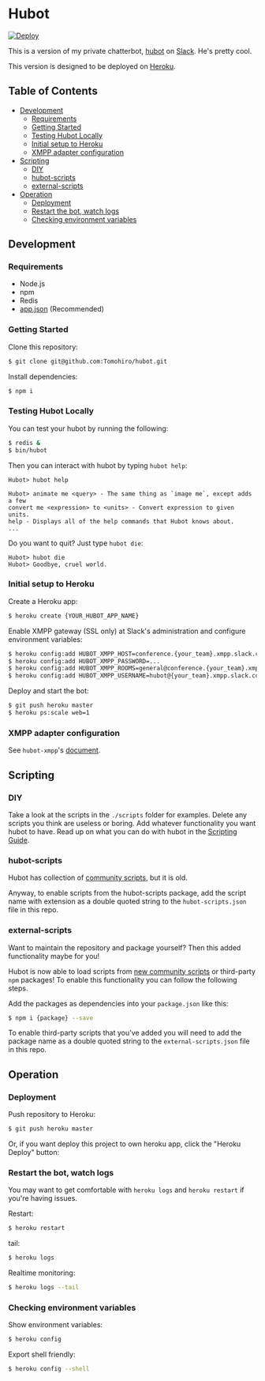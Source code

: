 Hubot
================================================================================

[![Deploy](https://www.herokucdn.com/deploy/button.png)][deploy]

This is a version of my private chatterbot, [hubot][] on [Slack][]. He's pretty cool.

This version is designed to be deployed on [Heroku][].

[hubot]: https://hubot.github.io
[heroku]: http://www.heroku.com
[deploy]: https://heroku.com/deploy
[slack]: https://slack.com


Table of Contents
--------------------------------------------------------------------------------

- [Development](#user-content-development)
	- [Requirements](#user-content-requirements)
	- [Getting Started](#user-content-getting-started)
	- [Testing Hubot Locally](#user-content-testing-hubot-locally)
	- [Initial setup to Heroku](#user-content-initial-setup-to-heroku)
	- [XMPP adapter configuration](#user-content-xmpp-adapter-configuration)
- [Scripting](#user-content-scripting)
	- [DIY](#user-content-diy)
	- [hubot-scripts](#user-content-hubot-scripts)
	- [external-scripts](#user-content-external-scripts)
- [Operation](#user-content-operation)
	- [Deployment](#user-content-deployment)
	- [Restart the bot, watch logs](#user-content-restart-the-bot-watch-logs)
	- [Checking environment variables](#user-content-checking-environment-variables)


Development
--------------------------------------------------------------------------------

### Requirements

- Node.js
- npm
- Redis
- [app.json](https://github.com/app-json/app.json) (Recommended)


### Getting Started

Clone this repository:

```sh
$ git clone git@github.com:Tomohiro/hubot.git
```

Install dependencies:

```sh
$ npm i
```


### Testing Hubot Locally

You can test your hubot by running the following:

```sh
$ redis &
$ bin/hubot
```

Then you can interact with hubot by typing `hubot help`:

```
Hubot> hubot help

Hubot> animate me <query> - The same thing as `image me`, except adds a few
convert me <expression> to <units> - Convert expression to given units.
help - Displays all of the help commands that Hubot knows about.
...
```

Do you want to quit? Just type `hubot die`:

```
Hubot> hubot die
Hubot> Goodbye, cruel world.
```

### Initial setup to Heroku

Create a Heroku app:

```sh
$ heroku create {YOUR_HUBOT_APP_NAME}
```

Enable XMPP gateway (SSL only) at Slack's administration and configure
environment variables:

```sh
$ heroku config:add HUBOT_XMPP_HOST=conference.{your_team}.xmpp.slack.com
$ heroku config:add HUBOT_XMPP_PASSWORD=...
$ heroku config:add HUBOT_XMPP_ROOMS=general@conference.{your_team}.xmpp.slack.com,randam@conference.{your_team}.xmpp.slack.com
$ heroku config:add HUBOT_XMPP_USERNAME=hubot@{your_team}.xmpp.slack.com
```

Deploy and start the bot:

```sh
$ git push heroku master
$ heroku ps:scale web=1
```


### XMPP adapter configuration

See `hubot-xmpp`'s [document](https://github.com/markstory/hubot-xmpp).


Scripting
--------------------------------------------------------------------------------

### DIY

Take a look at the scripts in the `./scripts` folder for examples.
Delete any scripts you think are useless or boring.  Add whatever functionality you
want hubot to have. Read up on what you can do with hubot in the [Scripting Guide][scripting].

[scripting]: https://github.com/github/hubot/blob/master/docs/scripting.md


### hubot-scripts

Hubot has collection of [community scripts][hubot-scripts], but it is old.

Anyway, to enable scripts from the hubot-scripts package, add the script name with
extension as a double quoted string to the `hubot-scripts.json` file in this
repo.

[hubot-scripts]: https://github.com/github/hubot-scripts


### external-scripts

Want to maintain the repository and package yourself? Then this added functionality
maybe for you!

Hubot is now able to load scripts from [new community scripts](https://github.com/hubot-scripts)
or third-party `npm` packages! To enable this functionality you can follow
the following steps.

Add the packages as dependencies into your `package.json` like this:

```sh
$ npm i {package} --save
```

To enable third-party scripts that you've added you will need to add the package
name as a double quoted string to the `external-scripts.json` file in this repo.


Operation
--------------------------------------------------------------------------------

### Deployment

Push repository to Heroku:

```sh
$ git push heroku master
```

Or, if you want deploy this project to own heroku app, click the "Heroku Deploy" button:


### Restart the bot, watch logs

You may want to get comfortable with `heroku logs` and `heroku restart`
if you're having issues.

Restart:

```sh
$ heroku restart
```

tail:

```sh
$ heroku logs
```

Realtime monitoring:

```sh
$ heroku logs --tail
```

### Checking environment variables

Show environment variables:

```sh
$ heroku config
```

Export shell friendly:

```sh
$ heroku config --shell
```
